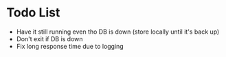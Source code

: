 # Todo List
- Have it still running even tho DB is down (store locally until it's back up)
- Don't exit if DB is down
- Fix long response time due to logging